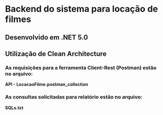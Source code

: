 # Backend do sistema para locação de filmes

## Desenvolvido em .NET 5.0
## Utilização de **Clean Architecture**

### As requisições para a ferramenta Client-Rest (Postman) estão no arquivo:
**API - LocacaoFilme.postman_collection**

### As consultas solicitadas para relatório estão no arquivo:
**SQLs.txt**